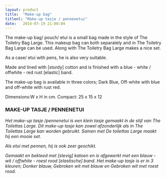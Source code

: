 ```yaml
---
layout: product
title:  "Make-up bag"
titlenl: "Make-up tasje / pennenetui"
date:   2014-07-19 21:08:04
---
```


The make-up bag/ pouch/ etui is a small bag made in the style of The Toiletry Bag Large. This makeup bag can both separately and in  The Toiletry Bag Large can be used. Along with  The Toiletry Bag Large makes a nice set.

As a case/ etui with pens, he is also very suitable.

Made and lined with [sturdy] cotton and is finished with a blue - white / offwhite - red rust [elastic] band.

The make-up bag is available in three colors; Dark Blue, Off-white with blue and off-white with rust red.

Dimensions:W x H in cm.
Compact: 25 x 15 x 12


### MAKE-UP TASJE / PENNENETUI
*Het make-up tasje /pennenetui is een klein tasje gemaakt in de stijl van The Toilettas Large. Dit make-up tasje kan zowel afzonderlijk als in The Toilettas Large kan worden gebruikt. Samen met De toilettas Large maakt hij een mooie set.*

*Als etui met pennen, hij is ook zeer geschikt.*

*Gemaakt en bekleed met [stevig] katoen en is afgewerkt met een blauw - wit / offwhite - roest rood [elastische] band.
Het make-up tasje  is er in 3 kleuren; Donker blauw, Gebroken wit met blauw en Gebroken wit met roest rood.*
